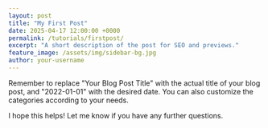 ```yaml
---
layout: post
title: "My First Post"
date: 2025-04-17 12:00:00 +0000
permalink: /tutorials/firstpost/
excerpt: "A short description of the post for SEO and previews."
feature_image: /assets/img/sidebar-bg.jpg
author: your-username
---
```




Remember to replace "Your Blog Post Title" with the actual title of your blog post, and "2022-01-01" with the desired date. You can also customize the categories according to your needs.

I hope this helps! Let me know if you have any further questions.
